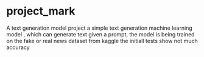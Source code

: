 # project_mark
A text generation model project
a simple text generation machine learning model , which can generate text given a prompt, the model is being trained on the fake or real news dataset from kaggle
the initiall tests show not much accuracy
